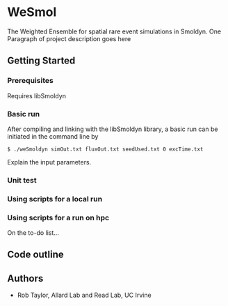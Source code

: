 # WeSmol 

The Weighted Ensemble for spatial rare event simulations in Smoldyn. One Paragraph of project description goes here

## Getting Started

### Prerequisites

Requires libSmoldyn

### Basic run

After compiling and linking with the libSmoldyn library, a basic run can be initiated in the command line by
```
$ ./weSmoldyn simOut.txt fluxOut.txt seedUsed.txt 0 excTime.txt
```

Explain the input parameters.

### Unit test

### Using scripts for a local run

### Using scripts for a run on hpc

On the to-do list...

## Code outline

## Authors

* Rob Taylor, Allard Lab and Read Lab, UC Irvine
